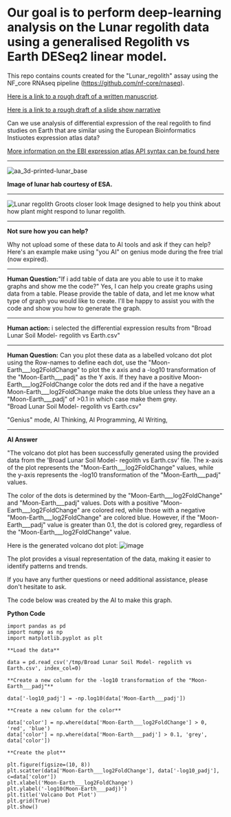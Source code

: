# Our goal is to perform deep-learning analysis on the Lunar regolith data using a generalised Regolith vs Earth DESeq2 linear model. 

This repo contains counts created for the "Lunar_regolith" assay using the NF_core RNAseq pipeline (https://github.com/nf-core/rnaseq). 

[Here is a link to a rough draft of a written manuscript](https://docs.google.com/document/d/1-np5DNb4gzrFckPqts1aCl-zTZpZt98fSMhH4DehIKQ/edit?usp=sharing). 

[Here is a link to a rough draft of a slide show narrative](https://docs.google.com/presentation/d/1a__b4exPY8by33kcYLlLfEo_rVxcj7CM7w__xbTRThE/edit?usp=sharing) 


Can we use analysis of differential expression of the real regolith to find studies on Earth that are similar using the European Bioinformatics Instiuotes expression atlas data?


[More information on the EBI expression atlas API syntax can be found here](https://github.com/gxa/atlas_gsa/tree/master)


---

![aa_3d-printed-lunar_base](https://github.com/dr-richard-barker/Lunar_regolith_deeplearning/assets/8679982/8ef677e4-5b39-46b2-9467-eaabcd633e7b)

**Image of lunar hab courtesy of ESA.**

---

![Lunar regolith Groots closer look](https://github.com/dr-richard-barker/Lunar_regolith_deeplearning/assets/8679982/3f17413c-2c34-408a-803a-024d78bb2d02)
Image designed to help you think about how plant might respond to lunar regolith. 


---


**Not sure how you can help?** 

Why not upload some of these data to AI tools and ask if they can help?
Here's an example make using "you AI" on genius mode during the free trial (now expired). 

---
**Human Question:**"If i add table of data are you able to use it to make graphs and show me the code?"
Yes, I can help you create graphs using data from a table. 
Please provide the table of data, and let me know what type of graph you would like to create. 
I'll be happy to assist you with the code and show you how to generate the graph.

---
**Human action:** i selected the differential expression results from "Broad Lunar Soil Model- regolith vs Earth.csv"


---
**Human Question:** Can you plot these data as a labelled volcano dot plot using the Row-names to define each dot, use the "Moon-Earth___log2FoldChange" to plot the x axis and a -log10 transformation of the "Moon-Earth___padj" as the Y axis. If they have a positive Moon-Earth___log2FoldChange color the dots red and if the have a negative Moon-Earth___log2FoldChange make the dots blue unless they have an a "Moon-Earth___padj" of >0.1 in which case make them grey.  
"Broad Lunar Soil Model- regolith vs Earth.csv"

"Genius" mode, AI Thinking, AI Programming, AI Writing,


---

**AI Answer**

"The volcano dot plot has been successfully generated using the provided data from the 'Broad Lunar Soil Model- regolith vs Earth.csv' file. 
The x-axis of the plot represents the "Moon-Earth___log2FoldChange" values, while the y-axis represents the -log10 transformation of the "Moon-Earth___padj" values.

The color of the dots is determined by the "Moon-Earth___log2FoldChange" and "Moon-Earth___padj" values. Dots with a positive "Moon-Earth___log2FoldChange" are colored red, while those with a negative "Moon-Earth___log2FoldChange" are colored blue. However, if the "Moon-Earth___padj" value is greater than 0.1, the dot is colored grey, regardless of the "Moon-Earth___log2FoldChange" value.

Here is the generated volcano dot plot:
![image](https://github.com/dr-richard-barker/Lunar_regolith_AWG/assets/8679982/c34ef772-a31e-4539-9ca2-128d3e59e32b)


The plot provides a visual representation of the data, making it easier to identify patterns and trends. 

If you have any further questions or need additional assistance, please don't hesitate to ask.


The code below was created by the AI to make this graph. 


**Python Code**

```
import pandas as pd
import numpy as np
import matplotlib.pyplot as plt

**Load the data**

data = pd.read_csv('/tmp/Broad Lunar Soil Model- regolith vs Earth.csv', index_col=0)

**Create a new column for the -log10 transformation of the "Moon-Earth___padj"**

data['-log10_padj'] = -np.log10(data['Moon-Earth___padj'])

**Create a new column for the color**

data['color'] = np.where(data['Moon-Earth___log2FoldChange'] > 0, 'red', 'blue')
data['color'] = np.where(data['Moon-Earth___padj'] > 0.1, 'grey', data['color'])

**Create the plot**

plt.figure(figsize=(10, 8))
plt.scatter(data['Moon-Earth___log2FoldChange'], data['-log10_padj'], c=data['color'])
plt.xlabel('Moon-Earth___log2FoldChange')
plt.ylabel('-log10(Moon-Earth___padj)')
plt.title('Volcano Dot Plot')
plt.grid(True)
plt.show()
```






